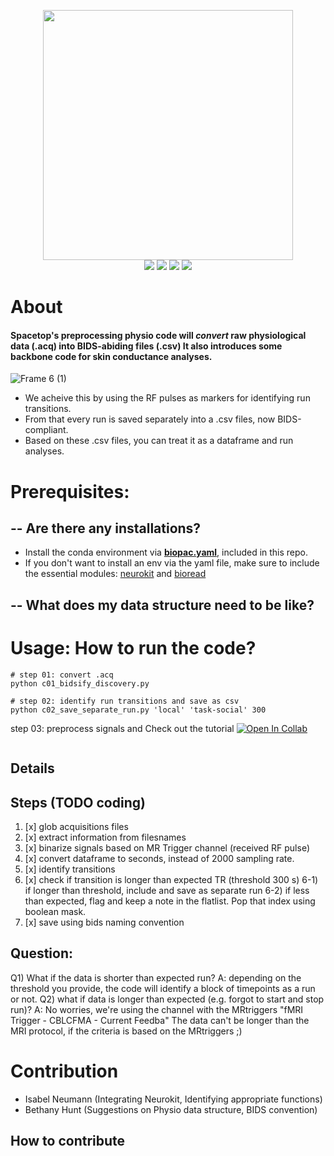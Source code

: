 <p align="center">
   <img src="https://user-images.githubusercontent.com/18406041/195505977-bfbf8e61-32d2-4ac7-b23d-192abde3dd1f.png" width="400">
   <br>
   
   <a href="https://github.com/badges/shields/graphs/contributors" alt="Contributors">
         <img src="https://img.shields.io/badge/Code-React-informational?style=flat&logo=react&color=61DAFB" /></a>
   <a href="https://github.com/spatialtopology/preprocessing" alt="Backers on Open Collective">
         <img src="https://img.shields.io/badge/status-dev-brightgreen"/></a>
   <a href="https://github.com/spatialtopology/preprocessing">
         <img src="https://img.shields.io/badge/contributions-welcome-orange"></a>
   <a href="https://github.com/git/git-scm.com/blob/main/MIT-LICENSE.txt">
         <img src="https://img.shields.io/badge/license-MIT-blue"></a>

</p>



# About
#### Spacetop's preprocessing physio code will *convert* raw physiological data (.acq) into BIDS-abiding files (.csv) It also introduces some backbone code for skin conductance analyses.
![Frame 6 (1)](https://user-images.githubusercontent.com/18406041/195249514-ddf01d35-3785-4ea1-a101-06507f896fe3.png)
* We acheive this by using the RF pulses as markers for identifying run transitions.
* From that every run is saved separately into a .csv files, now BIDS-compliant.
* Based on these .csv files, you can treat it as a dataframe and run analyses.

# Prerequisites: 
## -- Are there any installations?
* Install the conda environment via [**biopac.yaml**](https://github.com/spatialtopology/preprocessing/blob/0f352b6bd5a10f15f670936324108689c5a6c95c/biopac/biopac.yaml), included in this repo.
* If you don't want to install an env via the yaml file, make sure to include the essential modules: [neurokit](https://github.com/neuropsychology/NeuroKit) and [bioread](https://github.com/uwmadison-chm/bioread)
## -- What does my data structure need to be like?

# Usage: How to run the code?
```
# step 01: convert .acq
python c01_bidsify_discovery.py
```
```
# step 02: identify run transitions and save as csv
python c02_save_separate_run.py 'local' 'task-social' 300
```

step 03: preprocess signals and Check out the tutorial
[![Open In Collab](https://colab.research.google.com/assets/colab-badge.svg)](https://colab.research.google.com/github/Naereen/badges)
```

```

## Details
Steps (TODO coding)
------------------
1) [x] glob acquisitions files
2) [x] extract information from filesnames
3) [x] binarize signals based on MR Trigger channel (received RF pulse)
4) [x] convert dataframe to seconds, instead of 2000 sampling rate.
5) [x] identify transitions
6) [x] check if transition is longer than expected TR (threshold 300 s)
6-1) if longer than threshold, include and save as separate run
6-2) if less than expected, flag and keep a note in the flatlist. Pop that index using boolean mask.
7) [x] save using bids naming convention


Question:
------------------
Q1) What if the data is shorter than expected run?
A: depending on the threshold you provide, the code will identify a block of timepoints as a run or not.
Q2) what if data is longer than expected (e.g. forgot to start and stop run)?
A: No worries, we're using the channel with the MRtriggers "fMRI Trigger - CBLCFMA - Current Feedba"
The data can't be longer than the MRI protocol, if the criteria is based on the MRtriggers ;)

# Contribution
* Isabel Neumann (Integrating Neurokit, Identifying appropriate functions)
* Bethany Hunt (Suggestions on Physio data structure, BIDS convention)

## How to contribute

# 
